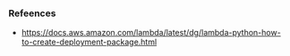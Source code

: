 ### Refeences
* https://docs.aws.amazon.com/lambda/latest/dg/lambda-python-how-to-create-deployment-package.html

```


```
